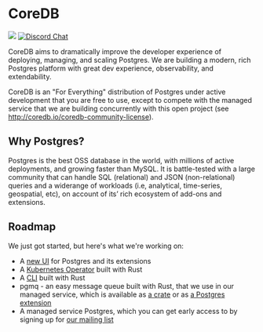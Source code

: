 # CoreDB

[![](https://shields.io/endpoint?url=https://ossrank.com/shield/2103)](https://ossrank.com/p/2103)
[![Discord Chat](https://img.shields.io/discord/1060568981725003789?label=Discord)][Discord]

CoreDB aims to dramatically improve the developer experience of deploying, managing, and scaling
Postgres. We are building a modern, rich Postgres platform with great dev experience,
observability, and extendability.

CoreDB is an "For Everything" distribution of Postgres under active development that you are free to use,
except to compete with the managed service that we are building concurrently with this open project
(see http://coredb.io/coredb-community-license).

## Why Postgres?

Postgres is the best OSS database in the world, with millions of active deployments, and growing faster 
than MySQL. It is battle-tested with a large community that can handle SQL (relational) and JSON 
(non-relational) queries and a widerange of workloads (i.e, analytical, time-series, geospatial, etc), 
on account of its’ rich ecosystem of add-ons and extensions.

## Roadmap

We just got started, but here's what we're working on:

* A [new UI](https://github.com/CoreDB-io/coredb/tree/main/pgUI) for Postgres and its extensions
* A [Kubernetes Operator](https://github.com/CoreDB-io/coredb/tree/main/coredb-operator) built with Rust
* A [CLI](https://github.com/CoreDB-io/coredb/tree/main/coredb-cli) built with Rust
* pgmq - an easy message queue built with Rust, that we use in our managed service, which is available as 
  [a crate](https://github.com/CoreDB-io/coredb/tree/main/crates/pgmq) or as 
  [a Postgres extension](https://github.com/CoreDB-io/coredb/tree/main/extensions/pgmq)
* A managed service Postgres, which you can get early access to by signing up for 
  [our mailing list](https://coredb.io)

[Discord]: https://discord.gg/HjuMB3JX
